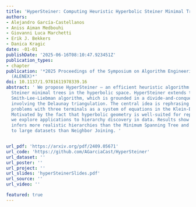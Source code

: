 ```yaml
---
title: 'HyperSteiner: Computing Heuristic Hyperbolic Steiner Minimal Trees'
authors:
- Alejandro García-Castellanos
- Aniss Aiman Medbouhi
- Giovanni Luca Marchetti
- Erik J. Bekkers
- Danica Kragic
date: -01-01
publishDate: '2025-06-16T08:10:47.923451Z'
publication_types:
- chapter
publication: '*2025 Proceedings of the Symposium on Algorithm Engineering and Experiments
  (ALENEX)*'
doi: 10.1137/1.9781611978339.16
abstract: ' We propose HyperSteiner – an efficient heuristic algorithm for computing
  Steiner minimal trees in the hyperbolic space. HyperSteiner extends the Euclidean
  Smith-Lee-Liebman algorithm, which is grounded in a divide-and-conquer approach
  involving the Delaunay triangulation. The central idea is rephrasing Steiner tree
  problems with three terminals as a system of equations in the Klein-Beltrami model.
  Motivated by the fact that hyperbolic geometry is well-suited for representing hierarchies,
  we explore applications to hierarchy discovery in data. Results show that HyperSteiner
  infers more realistic hierarchies than the Minimum Spanning Tree and is more scalable
  to large datasets than Neighbor Joining. '


url_pdf: 'https://arxiv.org/pdf/2409.05671'
url_code: 'https://github.com/AGarciaCast/HyperSteiner'
url_dataset: ''
url_poster: ''
url_project: ''
url_slides: 'hyperSteinerSlides.pdf'
url_source: ''
url_video: ''

featured: true
---
```

